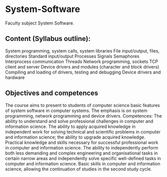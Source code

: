 # System-Software
 Faculty subject System Software.
 
 
## Content (Syllabus outline):

System programming, system calls, system libraries
File input/output, files, directories
Standard input/output
Processes
Signals
Semaphores
Interprocess communication
Threads
Network programming, sockets
TCP client and server
Device drivers and modules (character and block
drivers)
Compiling and loading of drivers, testing and debugging
Device drivers and hardware

## Objectives and competences

The course aims to present to students of computer
science basic features of system software in computer
systems. The emphasis is on system programming,
network programming and device drivers.
Competences:
The ability to understand and solve professional
challenges in computer and information science.
The ability to apply acquired knowledge in independent
work for solving technical and scientific problems in
computer and information science; the ability to
upgrade acquired knowledge.
Practical knowledge and skills necessary for successful
professional work in computer and information science.
The ability to independently perform both less
demanding and complex engineering and organisational
tasks in certain narrow areas and independently solve
specific well-defined tasks in computer and information
science.
Basic skills in computer and information science,
allowing the continuation of studies in the second study
cycle.
